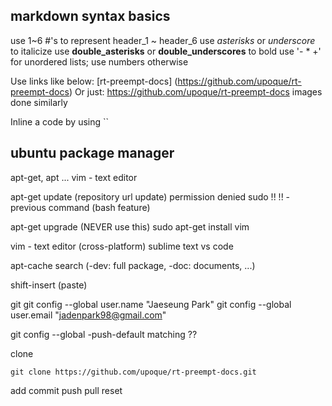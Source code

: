 ## markdown syntax basics
use 1~6 #'s to represent header_1 ~ header_6
use *asterisks* or _underscore_ to italicize
use **double_asterisks** or __double_underscores__ to bold
use '- * +' for unordered lists; use numbers otherwise

Use links like below:
[rt-preempt-docs] (https://github.com/upoque/rt-preempt-docs)
Or just: https://github.com/upoque/rt-preempt-docs
images done similarly

Inline a code by using ``


## ubuntu package manager
apt-get, apt ...
vim - text editor

apt-get update (repository url update)
permission denied
sudo !! 
!! - previous command (bash feature)

apt-get upgrade (NEVER use this)
sudo apt-get install vim

vim - text editor (cross-platform)
sublime text
vs code

apt-cache search
(-dev: full package, -doc: documents, ...)

shift-insert (paste)

git
git config --global user.name "Jaeseung Park"
git config --global user.email "jadenpark98@gmail.com"

git config --global -push-default matching ??

clone
```
git clone https://github.com/upoque/rt-preempt-docs.git
```
add
commit
push
pull
reset
